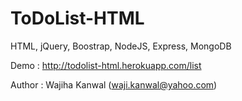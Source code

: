# ToDoList-HTML
HTML, jQuery, Boostrap, NodeJS, Express, MongoDB

Demo : http://todolist-html.herokuapp.com/list

Author : Wajiha Kanwal (waji.kanwal@yahoo.com)
